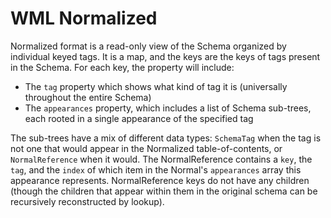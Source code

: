 # WML Normalized

Normalized format is a read-only view of the Schema organized by individual keyed tags.
It is a map, and the keys are the keys of tags present in the Schema. For each key,
the property will include:
* The `tag` property which shows what kind of tag it is (universally throughout the
entire Schema)
* The `appearances` property, which includes a list of Schema sub-trees, each rooted
in a single appearance of the specified tag

The sub-trees have a mix of different data types: `SchemaTag` when the tag is not
one that would appear in the Normalized table-of-contents, or `NormalReference` when
it would. The NormalReference contains a `key`, the `tag`, and the `index` of which
item in the Normal's `appearances` array this appearance represents. NormalReference
keys do not have any children (though the children that appear within them in the
original schema can be recursively reconstructed by lookup).